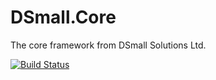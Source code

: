 # DSmall.Core
The core framework from DSmall Solutions Ltd.

[![Build Status](https://magnum.travis-ci.com/Davesmall28/DSmall.Core.svg?token=syrh3amDgq9dtpK7qH4B&branch=master)](https://magnum.travis-ci.com/Davesmall28/DSmall.Core)